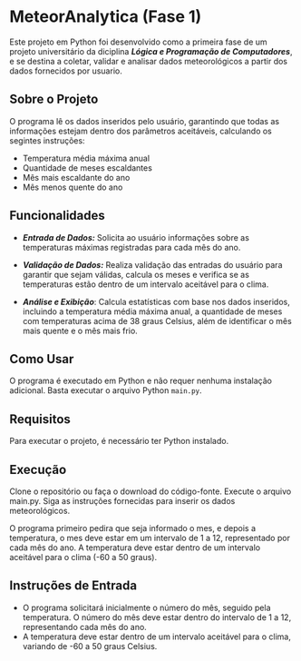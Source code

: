 # MeteorAnalytica (Fase 1)

Este projeto em Python foi desenvolvido como a primeira fase de um projeto universitário da diciplina ***Lógica e Programação de Computadores***, e se destina a coletar, validar e analisar dados meteorológicos a partir dos dados fornecidos por usuario.

## Sobre o Projeto
O programa lê os dados inseridos pelo usuário, garantindo que todas as informações estejam dentro dos parâmetros aceitáveis, calculando os segintes instruções: 
* Temperatura média máxima anual
* Quantidade de meses escaldantes
* Mês mais escaldante do ano
* Mês menos quente do ano

## Funcionalidades
* ***Entrada de Dados:*** Solicita ao usuário informações sobre as temperaturas máximas registradas para cada mês do ano.

* ***Validação de Dados:*** Realiza validação das entradas do usuário para garantir que sejam válidas, calcula os meses e verifica se as temperaturas estão dentro de um intervalo aceitável para o clima.

* ***Análise e Exibição***: Calcula estatísticas com base nos dados inseridos, incluindo a temperatura média máxima anual, a quantidade de meses com temperaturas acima de 38 graus Celsius, além de identificar o mês mais quente e o mês mais frio.

## Como Usar
O programa é executado em Python e não requer nenhuma instalação adicional. Basta executar o arquivo Python `main.py`.

## Requisitos
Para executar o projeto, é necessário ter Python instalado.

## Execução
Clone o repositório ou faça o download do código-fonte.
Execute o arquivo main.py.
Siga as instruções fornecidas para inserir os dados meteorológicos.

O programa primeiro pedira que seja informado o mes, e depois a temperatura, o mes deve estar em um intervalo de 1 a 12, representado por cada mês do ano. A temperatura deve estar dentro de um intervalo aceitável para o clima (-60 a 50 graus).


## Instruções de Entrada
* O programa solicitará inicialmente o número do mês, seguido pela temperatura. O número do mês deve estar dentro do intervalo de 1 a 12, representando cada mês do ano. 
* A temperatura deve estar dentro de um intervalo aceitável para o clima, variando de -60 a 50 graus Celsius.